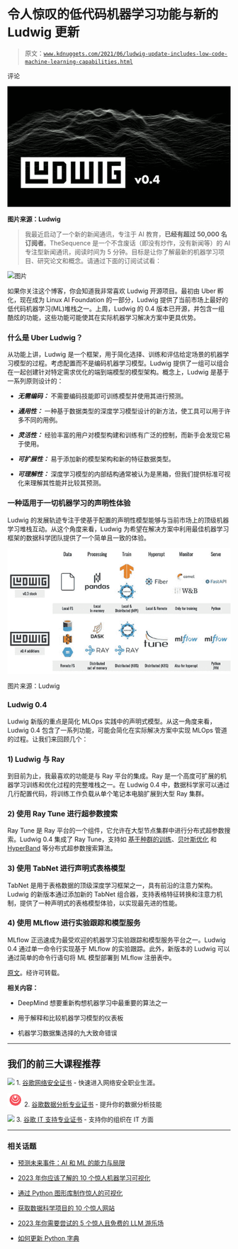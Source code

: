 # 令人惊叹的低代码机器学习功能与新的 Ludwig 更新

> 原文：[`www.kdnuggets.com/2021/06/ludwig-update-includes-low-code-machine-learning-capabilities.html`](https://www.kdnuggets.com/2021/06/ludwig-update-includes-low-code-machine-learning-capabilities.html)

评论

![](img/6f2248f00bd3292b0311bb20c4c81a80.png)

**图片来源：Ludwig**

> 我最近启动了一个新的新闻通讯，专注于 AI 教育，**已经有超过 50,000 名订阅者**。TheSequence 是一个不含废话（即没有炒作，没有新闻等）的 AI 专注型新闻通讯，阅读时间为 5 分钟。目标是让你了解最新的机器学习项目、研究论文和概念。请通过下面的订阅试试看：

![图片](https://thesequence.substack.com/)

如果你关注这个博客，你会知道我非常喜欢 Ludwig 开源项目。最初由 Uber 孵化，现在成为 Linux AI Foundation 的一部分，Ludwig 提供了当前市场上最好的低代码机器学习(ML)堆栈之一。上周，Ludwig 的 0.4 版本已开源，并包含一组酷炫的功能，这些功能可能使其在实际机器学习解决方案中更具优势。

### 什么是 Uber Ludwig？

从功能上讲，Ludwig 是一个框架，用于简化选择、训练和评估给定场景的机器学习模型的过程。考虑配置而不是编码机器学习模型。Ludwig 提供了一组可以组合在一起创建针对特定需求优化的端到端模型的模型架构。概念上，Ludwig 是基于一系列原则设计的：

+   ***无需编码：*** 不需要编码技能即可训练模型并使用其进行预测。

+   ***通用性：*** 一种基于数据类型的深度学习模型设计的新方法，使工具可以用于许多不同的用例。

+   ***灵活性：*** 经验丰富的用户对模型构建和训练有广泛的控制，而新手会发现它易于使用。

+   ***可扩展性：*** 易于添加新的模型架构和新的特征数据类型。

+   ***可理解性：*** 深度学习模型的内部结构通常被认为是黑箱，但我们提供标准可视化来理解其性能并比较其预测。

### 一种适用于一切机器学习的声明性体验

Ludwig 的发展轨迹专注于使基于配置的声明性模型能够与当前市场上的顶级机器学习堆栈互动。从这个角度来看，Ludwig 为希望在解决方案中利用最佳机器学习框架的数据科学团队提供了一个简单且一致的体验。

![](img/bae0d11b0a17a7239ebcfeb4bb5d746d.png)

图片来源：Ludwig

### Ludwig 0.4

Ludwig 新版的重点是简化 MLOps 实践中的声明式模型。从这一角度来看，Ludwig 0.4 包含了一系列功能，可能会简化在实际解决方案中实现 MLOps 管道的过程。让我们来回顾几个：

### 1) Ludwig 与 Ray

到目前为止，我最喜欢的功能是与 Ray 平台的集成。Ray 是一个高度可扩展的机器学习训练和优化过程的完整堆栈之一。在 Ludwig 0.4 中，数据科学家可以通过几行配置代码，将训练工作负载从单个笔记本电脑扩展到大型 Ray 集群。

### 2) 使用 Ray Tune 进行超参数搜索

Ray Tune 是 Ray 平台的一个组件，它允许在大型节点集群中进行分布式超参数搜索。Ludwig 0.4 集成了 Ray Tune，支持如 [基于种群的训练](https://docs.ray.io/en/master/tune/api_docs/schedulers.html#tune-scheduler-pbt)、[贝叶斯优化](https://docs.ray.io/en/master/tune/api_docs/suggestion.html#bayesopt) 和 [HyperBand](https://docs.ray.io/en/master/tune/api_docs/schedulers.html#hyperband-tune-schedulers-hyperbandscheduler) 等分布式超参数搜索算法。

### 3) 使用 TabNet 进行声明式表格模型

TabNet 是用于表格数据的顶级深度学习框架之一，具有前沿的注意力架构。Ludwig 的新版本通过添加新的 TabNet 组合器，支持表格特征转换和注意力机制，提供了一种声明式的表格模型体验，以实现最先进的性能。

### 4) 使用 MLflow 进行实验跟踪和模型服务

MLflow 正迅速成为最受欢迎的机器学习实验跟踪和模型服务平台之一。Ludwig 0.4 通过单一命令行实现基于 MLflow 的实验跟踪。此外，新版本的 Ludwig 可以通过简单的命令行语句将 ML 模型部署到 MLflow 注册表中。

[原文](https://jrodthoughts.medium.com/ludwig-0-4-is-here-and-includes-some-amazing-low-code-machine-learning-capabilities-44cc66c61daa)。经许可转载。

**相关内容：**

+   DeepMind 想要重新构想机器学习中最重要的算法之一

+   用于解释和比较机器学习模型的仪表板

+   机器学习数据集选择的九大致命错误

* * *

## 我们的前三大课程推荐

![](img/0244c01ba9267c002ef39d4907e0b8fb.png) 1\. [谷歌网络安全证书](https://www.kdnuggets.com/google-cybersecurity) - 快速进入网络安全职业生涯。

![](img/e225c49c3c91745821c8c0368bf04711.png) 2\. [谷歌数据分析专业证书](https://www.kdnuggets.com/google-data-analytics) - 提升你的数据分析技能

![](img/0244c01ba9267c002ef39d4907e0b8fb.png) 3\. [谷歌 IT 支持专业证书](https://www.kdnuggets.com/google-itsupport) - 支持你的组织在 IT 方面

* * *

### 相关话题

+   [预测未来事件：AI 和 ML 的能力与局限](https://www.kdnuggets.com/2023/06/forecasting-future-events-capabilities-limitations-ai-ml.html)

+   [2023 年你应该了解的 10 个惊人机器学习可视化](https://www.kdnuggets.com/2022/11/10-amazing-machine-learning-visualizations-know-2023.html)

+   [通过 Python 图形库制作惊人的可视化](https://www.kdnuggets.com/2022/12/make-amazing-visualizations-python-graph-gallery.html)

+   [获取数据科学项目的 10 个惊人网站](https://www.kdnuggets.com/2023/04/10-websites-get-amazing-data-data-science-projects.html)

+   [2023 年你需要尝试的 5 个惊人且免费的 LLM 游乐场](https://www.kdnuggets.com/5-amazing-free-llms-playgrounds-you-need-to-try-in-2023)

+   [如何更新 Python 字典](https://www.kdnuggets.com/2023/02/update-python-dictionary.html)

